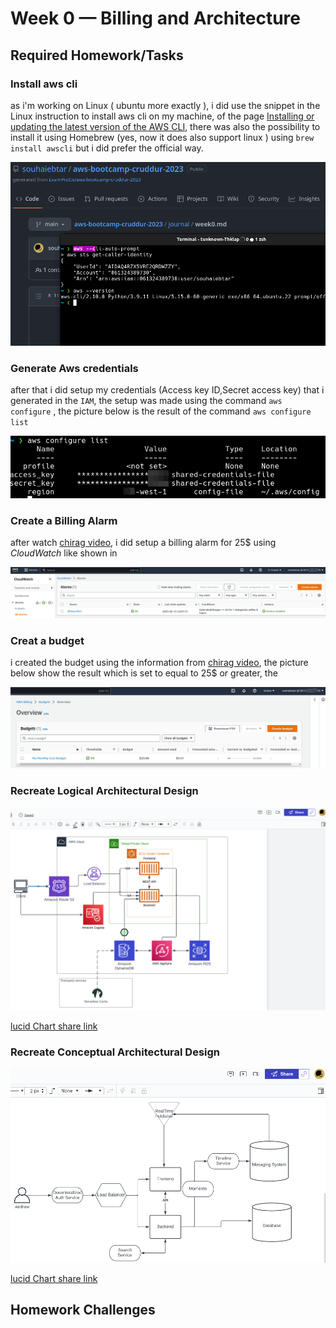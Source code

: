 # Week 0 — Billing and Architecture

## Required Homework/Tasks

### Install aws cli

as  i'm working on Linux ( ubuntu more exactly ), i did use the snippet in the Linux instruction to install aws cli on my machine, of the page [Installing or updating the latest version of the AWS CLI](https://docs.aws.amazon.com/cli/latest/userguide/getting-started-install.html), there was also the possibility to install it using Homebrew (yes, now it does also support linux ) using `brew install awscli` but i did prefer the official way.

![install-aws-cli][awscliSetupImage]

### Generate Aws credentials 
after that i did setup my credentials (Access key ID,Secret access key) that i generated in the `IAM`,
the setup was made using the command `aws configure` , the picture below is the result of the command `aws configure list` 

![AwsCredentialsSetup][awsConfigureList]

### Create a Billing Alarm

after watch [chirag video][chirag video], i did setup a billing alarm for 25$ using *CloudWatch* like shown in 

![AwsBillingAlert][awsBillingAlertOnCloudWatch]

### Creat a budget

i created the budget using the information from [chirag video][chirag video], the picture below show the result which is set to equal to 25$ or greater, the 

![awsBudgetSetup][awsBudgetSetup]

### Recreate Logical Architectural Design

![cruddurLogicalDiagram][logicalDiagram]

[lucid Chart share link][lucidChartLinkLogicalDiagram]

### Recreate Conceptual Architectural Design

![cruddurConceptualDiagram][conceptualDiagram]

[lucid Chart share link][lucidChartLinkConceptualDiagram]


## Homework Challenges



[awscliSetupImage]: assets/proofAwsCliInstalledWithCredentialApplied.png

[awsConfigureList]: assets/awsConfigureList.png

[awsBudgetSetup]: assets/awsBudgetSetup.png

[awsBillingAlertOnCloudWatch]: assets/awsBillingAlertOnCloudWatch.png

[chirag video]: https://www.youtube.com/watch?v=OVw3RrlP-sI&list=PLBfufR7vyJJ7k25byhRXJldB5AiwgNnWv&index=13

[conceptualDiagram]: assets/crudderConceptualDiagram.png

[logicalDiagram]: assets/CruddurLogicalDiagram.png

[lucidChartLinkLogicalDiagram]: https://lucid.app/lucidchart/35ddc8ec-09ea-4d12-8e41-ca5e82112a73/edit?viewport_loc=216%2C41%2C2017%2C1108%2C0_0&invitationId=inv_a4738964-b448-4803-a759-091d8df55e56

[lucidChartLinkConceptualDiagram]: https://lucid.app/lucidchart/ea7cac01-5bb9-4a97-b6e2-4b545bf0aca6/edit?viewport_loc=-963%2C-453%2C2473%2C1358%2C0_0&invitationId=inv_b622e53f-09aa-482d-bbf0-513169b20c70